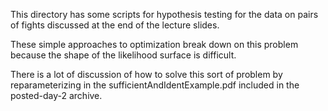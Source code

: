 This directory has some scripts for hypothesis testing 
  for the data on pairs of fights discussed at the end of the lecture
  slides.

These simple approaches to optimization break down on this problem
  because the shape of the likelihood surface is difficult.

There is a lot of discussion of how to solve this sort of problem by 
  reparameterizing in the sufficientAndIdentExample.pdf included
  in the posted-day-2 archive.